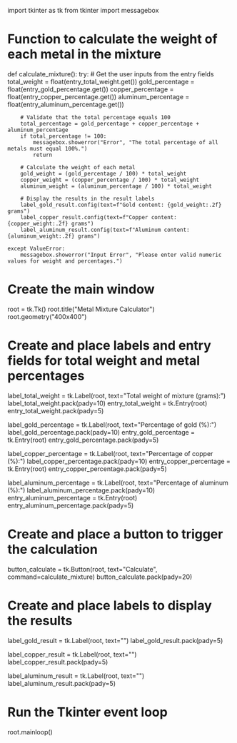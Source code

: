 import tkinter as tk
from tkinter import messagebox

# Function to calculate the weight of each metal in the mixture
def calculate_mixture():
    try:
        # Get the user inputs from the entry fields
        total_weight = float(entry_total_weight.get())
        gold_percentage = float(entry_gold_percentage.get())
        copper_percentage = float(entry_copper_percentage.get())
        aluminum_percentage = float(entry_aluminum_percentage.get())

        # Validate that the total percentage equals 100
        total_percentage = gold_percentage + copper_percentage + aluminum_percentage
        if total_percentage != 100:
            messagebox.showerror("Error", "The total percentage of all metals must equal 100%.")
            return
        
        # Calculate the weight of each metal
        gold_weight = (gold_percentage / 100) * total_weight
        copper_weight = (copper_percentage / 100) * total_weight
        aluminum_weight = (aluminum_percentage / 100) * total_weight

        # Display the results in the result labels
        label_gold_result.config(text=f"Gold content: {gold_weight:.2f} grams")
        label_copper_result.config(text=f"Copper content: {copper_weight:.2f} grams")
        label_aluminum_result.config(text=f"Aluminum content: {aluminum_weight:.2f} grams")
    
    except ValueError:
        messagebox.showerror("Input Error", "Please enter valid numeric values for weight and percentages.")

# Create the main window
root = tk.Tk()
root.title("Metal Mixture Calculator")
root.geometry("400x400")

# Create and place labels and entry fields for total weight and metal percentages
label_total_weight = tk.Label(root, text="Total weight of mixture (grams):")
label_total_weight.pack(pady=10)
entry_total_weight = tk.Entry(root)
entry_total_weight.pack(pady=5)

label_gold_percentage = tk.Label(root, text="Percentage of gold (%):")
label_gold_percentage.pack(pady=10)
entry_gold_percentage = tk.Entry(root)
entry_gold_percentage.pack(pady=5)

label_copper_percentage = tk.Label(root, text="Percentage of copper (%):")
label_copper_percentage.pack(pady=10)
entry_copper_percentage = tk.Entry(root)
entry_copper_percentage.pack(pady=5)

label_aluminum_percentage = tk.Label(root, text="Percentage of aluminum (%):")
label_aluminum_percentage.pack(pady=10)
entry_aluminum_percentage = tk.Entry(root)
entry_aluminum_percentage.pack(pady=5)

# Create and place a button to trigger the calculation
button_calculate = tk.Button(root, text="Calculate", command=calculate_mixture)
button_calculate.pack(pady=20)

# Create and place labels to display the results
label_gold_result = tk.Label(root, text="")
label_gold_result.pack(pady=5)

label_copper_result = tk.Label(root, text="")
label_copper_result.pack(pady=5)

label_aluminum_result = tk.Label(root, text="")
label_aluminum_result.pack(pady=5)

# Run the Tkinter event loop
root.mainloop()
